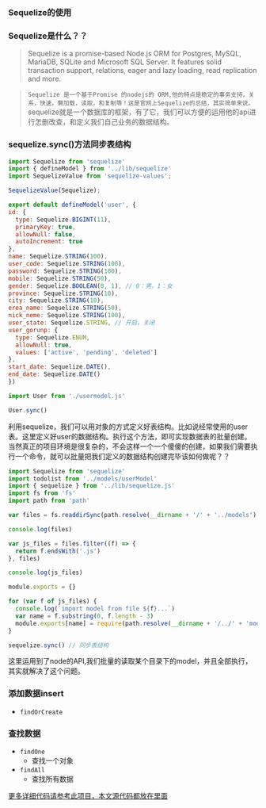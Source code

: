 <!--
 * @Descripttion: 
 * @version: 
 * @Author: suckson
 * @Date: 2019-10-27 20:10:25
 * @LastEditors: suckson
 * @LastEditTime: 2019-11-07 22:23:36
 -->
### Sequelize的使用

> 


###  Sequelize是什么？？
  
  > Sequelize is a promise-based Node.js ORM for Postgres, MySQL, MariaDB, SQLite and Microsoft SQL Server. It features solid transaction support, relations, eager and lazy loading, read replication and more.

  > `Sequelize 是一个基于Promise 的nodejs的 ORM,他的特点是稳定的事务支持，关系，快速，懒加载，读取，和复制等！这是官网上Sequelize的总结，其实简单来说。`sequelize就是一个数据库的框架，有了它，我们可以方便的运用他的api进行怎删改查，和定义我们自己业务的数据结构。

  ### sequelize.sync()方法同步表结构

  ```js
import Sequelize from 'sequelize'
import { defineModel } from '../lib/sequelize'
import SequelizeValue from 'sequelize-values';

SequelizeValue(Sequelize);

export default defineModel('user', {
  id: {
    type: Sequelize.BIGINT(11),
    primaryKey: true,
    allowNull: false,
    autoIncrement: true
  },
  name: Sequelize.STRING(100),
  user_code: Sequelize.STRING(100),
  password: Sequelize.STRING(100),
  mobile: Sequelize.STRING(50),
  gender: Sequelize.BOOLEAN(0, 1), // 0：男，1：女
  province: Sequelize.STRING(10),
  city: Sequelize.STRING(10),
  erea_name: Sequelize.STRING(50),
  nick_neme: Sequelize.STRING(100),
  user_state: Sequelize.STRING, // 开启，关闭
  user_gorunp: {
    type: Sequelize.ENUM,
    allowNull: true,
    values: ['active', 'pending', 'deleted']
  },
  start_date: Sequelize.DATE(),
  end_date: Sequelize.DATE()
})
```

```js
import User from './usermodel.js'

User.sync()
```
利用sequelize，我们可以用对象的方式定义好表结构。比如说经常使用的user表。这里定义好user的数据结构。执行这个方法，即可实现数据表的批量创建。当然真正的项目环境是很复杂的，不会这样一个一个傻傻的创建，如果我们需要执行一个命令，就可以批量把我们定义的数据结构创建完毕该如何做呢？？

```js
import Sequelize from 'sequelize'
import todolist from '../models/userModel'
import { sequelize } from '../lib/sequelize.js'
import fs from 'fs'
import path from 'path'

var files = fs.readdirSync(path.resolve(__dirname + '/' + '../models'), { encoding: 'utf8' })

console.log(files)

var js_files = files.filter((f) => {
  return f.endsWith('.js')
}, files)

console.log(js_files)

module.exports = {}

for (var f of js_files) {
  console.log(`import model from file ${f}...`)
  var name = f.substring(0, f.length - 3)
  module.exports[name] = require(path.resolve(__dirname + '/../' + 'models') + '/' + f)
}

sequelize.sync() // 同步表结构
```
这里运用到了node的API,我们批量的读取某个目录下的model，并且全部执行，其实就解决了这个问题。

### 添加数据insert
  
  * `findOrCreate`

### 查找数据

  + `findOne`
    - 查找一个对象
  + `findAll`
    - 查找所有数据

[更多详细代码请参考此项目，本文源代码都放在里面](https://github.com/Suckson/restful-server-nodejs)